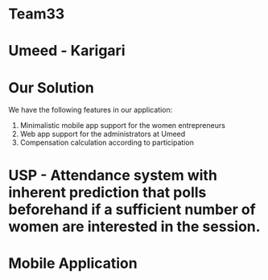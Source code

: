 
# Team33
# Umeed - Karigari


# Our Solution
We have the following features in our application:
1) Minimalistic mobile app support for the women entrepreneurs
2) Web app support for the administrators at Umeed
3) Compensation calculation according to participation

# USP - Attendance system with inherent prediction that polls beforehand if a sufficient number of women are interested in the session.

# Mobile Application
